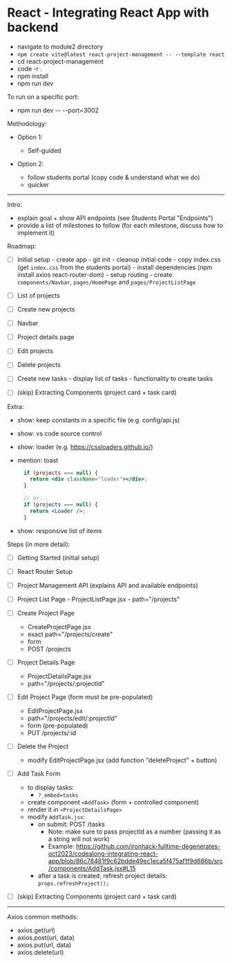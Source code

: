 

# React - Integrating React App with backend



<!-- 

status: draft


API_URL: 
- create config/api.js
- declare as const an export/import
- (don't introduce environment variables yet)


Note:
- day is heavy (we see a lot of code).
- try to make it as light & fast as possible

@todo: 
- create quick exercise (e.g. bug hunt with functionality for "Project details page")


repo:
- follow repo from prev. cohort

-->


- navigate to module2 directory
- `npm create vite@latest react-project-management -- --template react`
- cd react-project-management
- code -r .
- npm install
- npm run dev

To run on a specific port:
- npm run dev -- --port=3002





Methodology:


- Option 1: 
  - Self-guided

- Option 2: 
  - follow students portal (copy code & understand what we do)
  - quicker




<hr />

Intro: 
- explain goal + show API endpoints (see Students Portal "Endpoints")
- provide a list of milestones to follow (for each milestone, discuss how to implement it)

Roadmap:
- [ ] Initial setup
      - create app
      - git init
      - cleanup initial code
      - copy index.css (get `index.css` from the students portal)
      - install dependencies (npm install axios react-router-dom)
      - setup routing
      - create `components/Navbar`, `pages/HomePage` and `pages/ProjectListPage`
- [ ] List of projects
- [ ] Create new projects
- [ ] Navbar
- [ ] Project details page
- [ ] Edit projects
- [ ] Delete projects
- [ ] Create new tasks
      - display list of tasks
      - functionality to create tasks
- [ ] (skip) Extracting Components (project card + task card)


Extra:
- show: keep constants in a specific file (e.g. config/api.js)
- show: vs code source control
- show: loader (e.g. https://cssloaders.github.io/)
- mention: toast
  
  <!-- note: demo with an additional state variable "isLoading" -->

  ```jsx
    if (projects === null) {
      return <div className="loader"></div>;
    }

    // or...
    if (projects === null) {
      return <Loader />;
    }
  ```
- show: responsive list of items

Steps (in more detail):
- [ ] Getting Started (initial setup)
- [ ] React Router Setup
- [ ] Project Management API (explains API and available endpoints)
- [ ] Project List Page
      - ProjectListPage.jsx
      - path="/projects"
- [ ] Create Project Page
  - CreateProjectPage.jsx
  - exact path="/projects/create"
  - form
  - POST /projects
- [ ] Project Details Page
  - ProjectDetailsPage.jsx
  - path="/projects/:projectId" 
- [ ] Edit Project Page (form must be pre-populated)
  - EditProjectPage.jsx
  - path="/projects/edit/:projectId"
  - form (pre-populated)
  - PUT /projects/:id
- [ ] Delete the Project 
  - modify EditProjectPage.jsx (add function "deleteProject" + button)
- [ ] Add Task Form
  - to display tasks:
    - `?_embed=tasks`
  - create component `<AddTask>` (form + controlled component)
  - render it in `<ProjectDetailsPage>`
  - modify `AddTask.jsx`:
    - on submit: POST /tasks
      - Note: make sure to pass projectId as a number (passing it as a string will not work)
      - Example: https://github.com/ironhack-fulltime-degenerates-oct2023/codealong-integrating-react-app/blob/86c78481f9c62bdde49ec1eca5f475af1f9d886b/src/components/AddTask.jsx#L15
    - after a task is created, refresh project details: `props.refreshProject();`

- [ ] (skip) Extracting Components (project card + task card)



<hr />


Axios common methods:

- axios.get(url)
- axios.post(url, data)
- axios.put(url, data)
- axios.delete(url)
